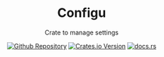 <h1 align="center">Configu</h1>
<div align="center">Crate to manage settings</div>
<div align="center">

[![Github Repository](https://img.shields.io/badge/github-monax--owo%2Fconfigu-EEE?style=for-the-badge&logo=github)](https://github.com/monax-owo/configu/)
[![Crates.io Version](https://img.shields.io/crates/v/configu?style=for-the-badge)](https://crates.io/crates/configu)
[![docs.rs](https://img.shields.io/docsrs/configu?style=for-the-badge)](https://docs.rs/configu)

</div>
